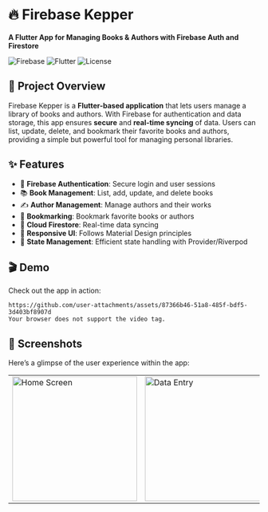 <h1>🔥 Firebase Kepper</h1>
<p><strong>A Flutter App for Managing Books & Authors with Firebase Auth and Firestore</strong></p>

<img src="https://img.shields.io/badge/Firebase-Auth%20%26%20Firestore-orange?style=flat&logo=firebase" alt="Firebase">
<img src="https://img.shields.io/badge/Flutter-v2.0%2B-blue?style=flat&logo=flutter" alt="Flutter">
<img src="https://img.shields.io/badge/License-MIT-green" alt="License">

<h2>🚀 Project Overview</h2>
<p>
    Firebase Kepper is a <strong>Flutter-based application</strong> that lets users manage a library of books and authors. 
    With Firebase for authentication and data storage, this app ensures <strong>secure</strong> and <strong>real-time syncing</strong> 
    of data. Users can list, update, delete, and bookmark their favorite books and authors, providing a simple but powerful 
    tool for managing personal libraries.
</p>

<h2>✨ Features</h2>
<ul>
    <li>🔐 <strong>Firebase Authentication</strong>: Secure login and user sessions</li>
    <li>📚 <strong>Book Management</strong>: List, add, update, and delete books</li>
    <li>✍️ <strong>Author Management</strong>: Manage authors and their works</li>
    <li>🔖 <strong>Bookmarking</strong>: Bookmark favorite books or authors</li>
    <li>💾 <strong>Cloud Firestore</strong>: Real-time data syncing</li>
    <li>📱 <strong>Responsive UI</strong>: Follows Material Design principles</li>
    <li>🔄 <strong>State Management</strong>: Efficient state handling with Provider/Riverpod</li>
</ul>

<h2>🎬 Demo</h2>
<p>Check out the app in action:</p>

    https://github.com/user-attachments/assets/87366b46-51a8-485f-bdf5-3d403bf8907d
    Your browser does not support the video tag.


<h2>📱 Screenshots</h2>
<p>Here’s a glimpse of the user experience within the app:</p>

<table>
  <tr>
    <td><img src="https://github.com/user-attachments/assets/5fb3183d-7e31-4bcc-8c1e-939b18d530bc" alt="Home Screen" width="250"></td>
    <td><img src="https://github.com/user-attachments/assets/70fdbb94-a5f1-40c1-a995-a0f9c129a4cf" alt="Data Entry" width="250"></td>
    <td><img src="https://github.com/user-attachments/assets/a885
